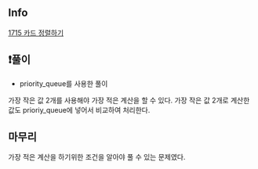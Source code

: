 ## Info
<a href="https://www.acmicpc.net/problem/1715" rel="nofollow">1715 카드 정렬하기 </a>

## ❗풀이
- priority_queue를 사용한 풀이

가장 작은 값 2개를 사용해야 가장 적은 계산을 할 수 있다.
가장 작은 값 2개로 계산한 값도 prioriy_queue에 넣어서 비교하여 처리한다.


## 마무리
가장 적은 계산을 하기위한 조건을 알아야 풀 수 있는 문제였다.